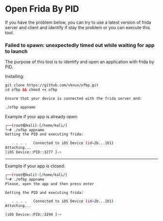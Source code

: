 # Open Frida By PID

If you have the problem below, you can try to use a latest version of frida server and client and identify if stay the problem or you can execute this tool.
### Failed to spawn: unexpectedly timed out while waiting for app to launch

The purpose of this tool is to identify and open an application with frida by PID.

Installing:
```html
git clone https://github.com/sknux/ofbp.git
cd ofbp && chmod +x ofbp

Ensure that your device is connected with the frida server and:

./ofbp appname
```

Example if your app is already open:
```bash
┌──(root㉿kali)-[/home/kali/]
└─# ./ofbp appname
Getting the PID and executing frida:

   . . . .   Connected to iOS Device (id=2b...1b1)
Attaching...                                                                                                                                     
[iOS Device::PID::3277 ]->                                       
```
-------------------------------------------------------

Example if your app is closed:
```bash
┌──(root㉿kali)-[/home/kali/]
└─# ./ofbp appname
Please, open the app and then press enter

Getting the PID and executing frida:

   . . . .   Connected to iOS Device (id=2b...1b1)
Attaching...

[iOS Device::PID::3294 ]->
```
